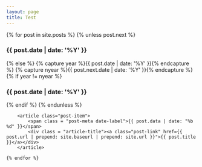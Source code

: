 ```yaml
---
layout: page
title: Test
---
```

<section class="posts">
	<div class = "container">
		{% for post in site.posts %}
		{% unless post.next %}
			<h3>{{ post.date | date: '%Y' }}</h3>
		{% else %}
			{% capture year %}{{ post.date | date: '%Y' }}{% endcapture %}
			{% capture nyear %}{{ post.next.date | date: '%Y' }}{% endcapture %}
			{% if year != nyear %}
				<h3>{{ post.date | date: '%Y' }}</h3>
			{% endif %}
		{% endunless %}
	
		
		<article class="post-item">
			<span class = "post-meta date-label">{{ post.data | date: "%b %d" }}</span>
			<div class = "article-title"><a class="post-link" href={{ post.url | prepend: site.baseurl | prepend: site.url }}">{{ post.title }}</a></div>
		</article>
	
	{% endfor %}
</ul>

